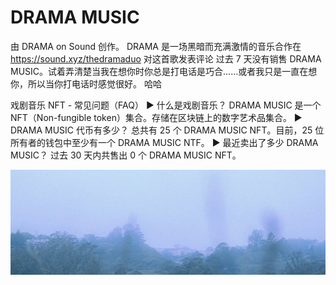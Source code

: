 # DRAMA MUSIC

由 DRAMA on Sound 创作。 DRAMA 是一场黑暗而充满激情的音乐合作在 https://sound.xyz/thedramaduo 对这首歌发表评论 过去 7 天没有销售 DRAMA MUSIC。试着弄清楚当我在想你时你总是打电话是巧合……或者我只是一直在想你，所以当你打电话时感觉很好。 哈哈

戏剧音乐 NFT - 常见问题（FAQ）
▶ 什么是戏剧音乐？
DRAMA MUSIC 是一个 NFT（Non-fungible token）集合。存储在区块链上的数字艺术品集合。
▶ DRAMA MUSIC 代币有多少？
总共有 25 个 DRAMA MUSIC NFT。目前，25 位所有者的钱包中至少有一个 DRAMA MUSIC NTF。
▶ 最近卖出了多少 DRAMA MUSIC？
过去 30 天内共售出 0 个 DRAMA MUSIC NFT。

![NFT](1080x360.jpg)


